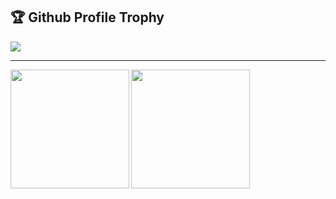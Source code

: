 <!-- ### Hi there 👋 -->

<!--
**lyokha/lyokha** is a ✨ _special_ ✨ repository because its `README.md` (this file) appears on your GitHub profile.

Here are some ideas to get you started:

- 🔭 I’m currently working on ...
- 🌱 I’m currently learning ...
- 👯 I’m looking to collaborate on ...
- 🤔 I’m looking for help with ...
- 💬 Ask me about ...
- 📫 How to reach me: ...
- 😄 Pronouns: ...
- ⚡ Fun fact: ...
-->

<h2>🏆 Github Profile Trophy</h2>
<img src="https://github-profile-trophy.vercel.app/?username=lyokha&column=8"/>

---

<div>
  <img height="190" align="left" src="https://github-readme-stats.vercel.app/api?username=lyokha&count_private=true&include_all_commits=true&show_icons=true" />
  <img height="190" src="https://github-readme-stats.vercel.app/api/top-langs/?username=lyokha&layout=compact&langs_count=10&hide=CMake,Makefile,HTML" />
</div>
